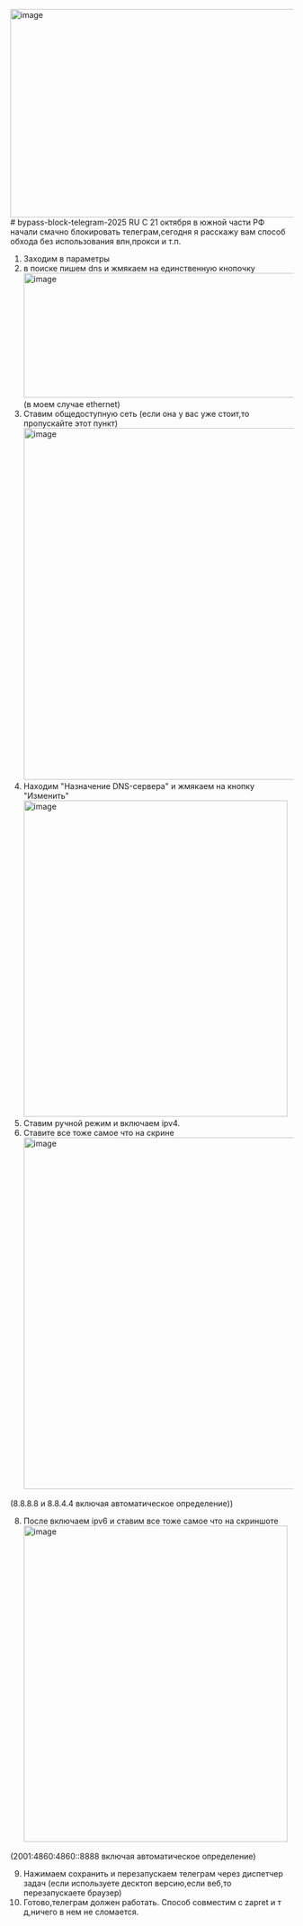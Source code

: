 <img width="825" height="371" alt="image" src="https://github.com/user-attachments/assets/76c32a53-9d63-4e7d-affa-97a258e27574" /># bypass-block-telegram-2025
RU
С 21 октября в южной части РФ начали смачно блокировать телеграм,сегодня я расскажу вам способ обхода без использования впн,прокси и т.п.
1. Заходим в параметры
3. в поиске пишем dns и жмякаем на единственную кнопочку <img width="988" height="222" alt="image" src="https://github.com/user-attachments/assets/b9c793aa-2d8c-4d84-bdc0-67b29049ea81" /> (в моем случае ethernet)
4. Ставим общедоступную сеть (если она у вас уже стоит,то пропускайте этот пункт) <img width="481" height="626" alt="image" src="https://github.com/user-attachments/assets/273cbed8-50c1-4e08-8ac9-4c1cb494476b" />
5. Находим "Назначение DNS-сервера" и жмякаем на кнопку "Изменить" <img width="469" height="563" alt="image" src="https://github.com/user-attachments/assets/ba982bff-9d08-4e2a-afef-bd2896e4ed5c" />
6. Ставим ручной режим и включаем ipv4.
7. Ставите все тоже самое что на скрине <img width="481" height="626" alt="image" src="https://github.com/user-attachments/assets/e28336f5-eadd-4033-aecf-a2de47976abe" />
  
  (8.8.8.8 и 8.8.4.4 включая автоматическое определение))

8. После включаем ipv6 и ставим все тоже самое что на скриншоте <img width="469" height="563" alt="image" src="https://github.com/user-attachments/assets/024ce24f-a805-4e73-9c7e-27228df52912" />
 
  (2001:4860:4860::8888 включая автоматическое определение)

9. Нажимаем сохранить и перезапускаем телеграм через диспетчер задач (если используете десктоп версию,если веб,то перезапускаете браузер)
10. Готово,телеграм должен работать.
Способ совместим с zapret и т д,ничего в нем не сломается.





